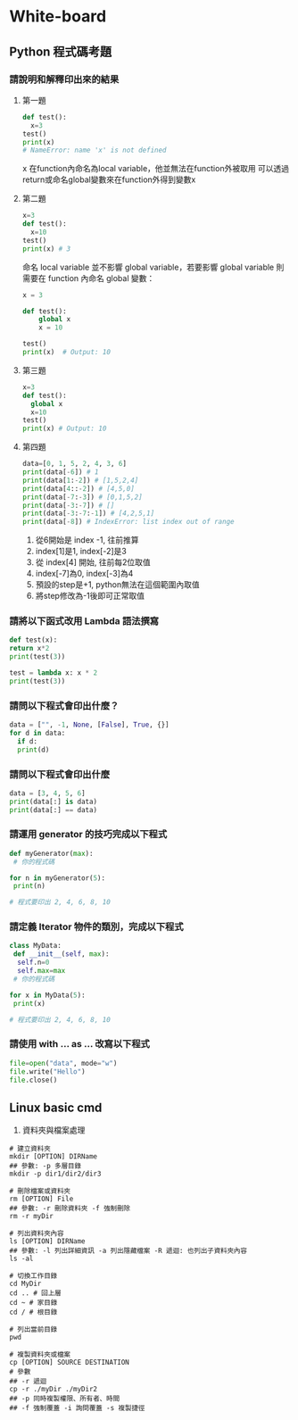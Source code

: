 # White-board

## Python 程式碼考題

### 請說明和解釋印出來的結果

1. 第一題

    ```py
    def test():
      x=3
    test()
    print(x)
    # NameError: name 'x' is not defined
    ```

    x 在function內命名為local variable，他並無法在function外被取用
    可以透過return或命名global變數來在function外得到變數x

2. 第二題

    ```py
    x=3
    def test():
      x=10
    test()
    print(x) # 3
    ```

    命名 local variable 並不影響 global variable，若要影響 global variable 則需要在 function 內命名 global 變數：

    ```py
    x = 3

    def test():
        global x
        x = 10

    test()
    print(x)  # Output: 10
    ```

3. 第三題

    ```py
    x=3
    def test():
      global x
      x=10
    test()
    print(x) # Output: 10
    ```

4. 第四題

    ```py
    data=[0, 1, 5, 2, 4, 3, 6]
    print(data[-6]) # 1
    print(data[1:-2]) # [1,5,2,4]
    print(data[4::-2]) # [4,5,0]
    print(data[-7:-3]) # [0,1,5,2]
    print(data[-3:-7]) # []
    print(data[-3:-7:-1]) # [4,2,5,1]
    print(data[-8]) # IndexError: list index out of range
    ```

    1. 從6開始是 index -1, 往前推算
    2. index[1]是1, index[-2]是3
    3. 從 index[4] 開始, 往前每2位取值
    4. index[-7]為0, index[-3]為4
    5. 預設的step是+1, python無法在這個範圍內取值
    6. 將step修改為-1後即可正常取值

### 請將以下函式改用 Lambda 語法撰寫

```py
def test(x):
return x*2
print(test(3))

test = lambda x: x * 2
print(test(3))
```

### 請問以下程式會印出什麼？

```py
data = ["", -1, None, [False], True, {}]
for d in data:
  if d:
  print(d)
```

### 請問以下程式會印出什麼

```py
data = [3, 4, 5, 6]
print(data[:] is data)
print(data[:] == data)
```

### 請運用 generator 的技巧完成以下程式

```py
def myGenerator(max):
 # 你的程式碼

for n in myGenerator(5):
 print(n)

# 程式要印出 2, 4, 6, 8, 10
```

### 請定義 Iterator 物件的類別，完成以下程式

```py
class MyData:
 def __init__(self, max):
  self.n=0
  self.max=max
 # 你的程式碼

for x in MyData(5):
 print(x)

# 程式要印出 2, 4, 6, 8, 10
```

### 請使用 with … as … 改寫以下程式

```py
file=open("data", mode="w")
file.write("Hello")
file.close()
```

## Linux basic cmd

1. 資料夾與檔案處理

```shell
# 建立資料夾
mkdir [OPTION] DIRName
## 參數: -p 多層目錄
mkdir -p dir1/dir2/dir3

# 刪除檔案或資料夾
rm [OPTION] File
## 參數: -r 刪除資料夾 -f 強制刪除
rm -r myDir

# 列出資料夾內容
ls [OPTION] DIRName
## 參數: -l 列出詳細資訊 -a 列出隱藏檔案 -R 遞迴: 也列出子資料夾內容
ls -al

# 切換工作目錄
cd MyDir
cd .. # 回上層
cd ~ # 家目錄
cd / # 根目錄

# 列出當前目錄
pwd

# 複製資料夾或檔案
cp [OPTION] SOURCE DESTINATION
# 參數 
## -r 遞迴
cp -r ./myDir ./myDir2
## -p 同時複製權限、所有者、時間
## -f 強制覆蓋 -i 詢問覆蓋 -s 複製捷徑
```
